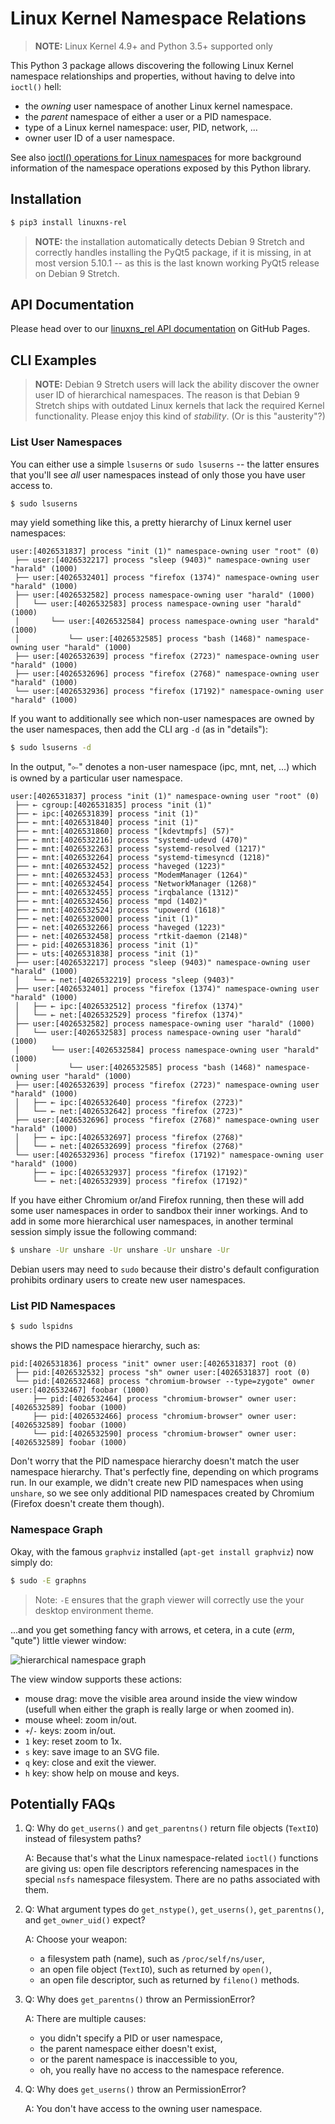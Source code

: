 # Linux Kernel Namespace Relations

> **NOTE:** Linux Kernel 4.9+ and Python 3.5+ supported only

This Python 3 package allows discovering the following Linux Kernel
namespace relationships and properties, without having to delve into
`ioctl()` hell:

- the _owning_ user namespace of another Linux kernel namespace.
- the _parent_ namespace of either a user or a PID namespace.
- type of a Linux kernel namespace: user, PID, network, ...
- owner user ID of a user namespace.

See also [ioctl() operations for Linux namespaces](http://man7.org/linux/man-pages/man2/ioctl_ns.2.html)
for more background information of the namespace operations exposed by
this Python library.

## Installation

```bash
$ pip3 install linuxns-rel
```

> **NOTE:** the installation automatically detects Debian 9 Stretch and
> correctly handles installing the PyQt5 package, if it is missing, in
> at most version 5.10.1 -- as this is the last known working PyQt5
> release on Debian 9 Stretch.

## API Documentation

Please head over to our
[linuxns_rel API documentation](https://thediveo.github.io/linuxns_rel/)
on GitHub Pages.

## CLI Examples

> **NOTE:** Debian 9 Stretch users will lack the ability discover the
> owner user ID of hierarchical namespaces. The reason is that Debian
> 9 Stretch ships with outdated Linux kernels that lack the required
> Kernel functionality. Please enjoy this kind of _stability_. (Or is
> this "austerity"?)

### List User Namespaces

You can either use a simple `lsuserns` or `sudo lsuserns` -- the latter
ensures that you'll see _all_ user namespaces instead of only those you
have user access to.

```bash
$ sudo lsuserns
```

may yield something like this, a pretty hierarchy of Linux kernel user
namespaces:

```text
user:[4026531837] process "init (1)" namespace-owning user "root" (0)
 ├── user:[4026532217] process "sleep (9403)" namespace-owning user "harald" (1000)
 ├── user:[4026532401] process "firefox (1374)" namespace-owning user "harald" (1000)
 ├── user:[4026532582] process namespace-owning user "harald" (1000)
 │   └── user:[4026532583] process namespace-owning user "harald" (1000)
 │       └── user:[4026532584] process namespace-owning user "harald" (1000)
 │           └── user:[4026532585] process "bash (1468)" namespace-owning user "harald" (1000)
 ├── user:[4026532639] process "firefox (2723)" namespace-owning user "harald" (1000)
 ├── user:[4026532696] process "firefox (2768)" namespace-owning user "harald" (1000)
 └── user:[4026532936] process "firefox (17192)" namespace-owning user "harald" (1000)
```

If you want to additionally see which non-user namespaces are owned by the user namespaces, then add the CLI arg `-d` (as in "details"):

```bash
$ sudo lsuserns -d
```

In the output, "⟜" denotes a non-user namespace (ipc, mnt, net, ...) which is
owned by a particular user namespace.

```text
user:[4026531837] process "init (1)" namespace-owning user "root" (0)
 ├── ⟜ cgroup:[4026531835] process "init (1)"
 ├── ⟜ ipc:[4026531839] process "init (1)"
 ├── ⟜ mnt:[4026531840] process "init (1)"
 ├── ⟜ mnt:[4026531860] process "[kdevtmpfs] (57)"
 ├── ⟜ mnt:[4026532216] process "systemd-udevd (470)"
 ├── ⟜ mnt:[4026532263] process "systemd-resolved (1217)"
 ├── ⟜ mnt:[4026532264] process "systemd-timesyncd (1218)"
 ├── ⟜ mnt:[4026532452] process "haveged (1223)"
 ├── ⟜ mnt:[4026532453] process "ModemManager (1264)"
 ├── ⟜ mnt:[4026532454] process "NetworkManager (1268)"
 ├── ⟜ mnt:[4026532455] process "irqbalance (1312)"
 ├── ⟜ mnt:[4026532456] process "mpd (1402)"
 ├── ⟜ mnt:[4026532524] process "upowerd (1618)"
 ├── ⟜ net:[4026532000] process "init (1)"
 ├── ⟜ net:[4026532266] process "haveged (1223)"
 ├── ⟜ net:[4026532458] process "rtkit-daemon (2148)"
 ├── ⟜ pid:[4026531836] process "init (1)"
 ├── ⟜ uts:[4026531838] process "init (1)"
 ├── user:[4026532217] process "sleep (9403)" namespace-owning user "harald" (1000)
 │   └── ⟜ net:[4026532219] process "sleep (9403)"
 ├── user:[4026532401] process "firefox (1374)" namespace-owning user "harald" (1000)
 │   ├── ⟜ ipc:[4026532512] process "firefox (1374)"
 │   └── ⟜ net:[4026532529] process "firefox (1374)"
 ├── user:[4026532582] process namespace-owning user "harald" (1000)
 │   └── user:[4026532583] process namespace-owning user "harald" (1000)
 │       └── user:[4026532584] process namespace-owning user "harald" (1000)
 │           └── user:[4026532585] process "bash (1468)" namespace-owning user "harald" (1000)
 ├── user:[4026532639] process "firefox (2723)" namespace-owning user "harald" (1000)
 │   ├── ⟜ ipc:[4026532640] process "firefox (2723)"
 │   └── ⟜ net:[4026532642] process "firefox (2723)"
 ├── user:[4026532696] process "firefox (2768)" namespace-owning user "harald" (1000)
 │   ├── ⟜ ipc:[4026532697] process "firefox (2768)"
 │   └── ⟜ net:[4026532699] process "firefox (2768)"
 └── user:[4026532936] process "firefox (17192)" namespace-owning user "harald" (1000)
     ├── ⟜ ipc:[4026532937] process "firefox (17192)"
     └── ⟜ net:[4026532939] process "firefox (17192)"
```

If you have either Chromium or/and Firefox running, then these will
add some user namespaces in order to sandbox their inner workings. And
to add in some more hierarchical user namespaces, in another terminal
session simply issue the following command:

```bash
$ unshare -Ur unshare -Ur unshare -Ur unshare -Ur
```

Debian users may need to `sudo` because their distro's default
configuration prohibits ordinary users to create new user namespaces.

### List PID Namespaces

```bash
$ sudo lspidns 
```

shows the PID namespace hierarchy, such as:

```
pid:[4026531836] process "init" owner user:[4026531837] root (0)
 ├── pid:[4026532532] process "sh" owner user:[4026531837] root (0)
 └── pid:[4026532468] process "chromium-browser --type=zygote" owner user:[4026532467] foobar (1000)
     ├── pid:[4026532464] process "chromium-browser" owner user:[4026532589] foobar (1000)
     ├── pid:[4026532466] process "chromium-browser" owner user:[4026532589] foobar (1000)
     └── pid:[4026532590] process "chromium-browser" owner user:[4026532589] foobar (1000)
```

Don't worry that the PID namespace hierarchy doesn't match the user
namespace hierarchy. That's perfectly fine, depending on which programs
run. In our example, we didn't create new PID namespaces when using
`unshare`, so we see only additional PID namespaces created by
Chromium (Firefox doesn't create them though).

### Namespace Graph

Okay, with the famous `graphviz` installed (`apt-get install graphviz`)
now simply do:

```bash
$ sudo -E graphns
```

> Note: `-E` ensures that the graph viewer will correctly use the your
> desktop environment theme.

...and you get something fancy with arrows, et cetera, in a cute (_erm_,
"qute") little viewer window:

![hierarchical namespace graph](doc/source/_static/hns-graph.svg)

The view window supports these actions:

- mouse drag: move the visible area around inside the view window
  (usefull when either the graph is really large or when zoomed in).
- mouse wheel: zoom in/out.
- `+`/`-` keys: zoom in/out.
- `1` key: reset zoom to 1x.
- `s` key: save image to an SVG file.
- `q` key: close and exit the viewer.
- `h` key: show help on mouse and keys.

## Potentially FAQs

1. Q: Why do `get_userns()` and `get_parentns()` return file objects
   (`TextIO`) instead of filesystem paths?

   A: Because that's what the Linux namespace-related `ioctl()`
   functions are giving us: open file descriptors referencing namespaces
   in the special `nsfs` namespace filesystem. There are no paths
   associated with them.

2. Q: What argument types do `get_nstype()`, `get_userns()`,
   `get_parentns()`, and `get_owner_uid()` expect?

   A: Choose your weapon:
   - a filesystem path (name), such as `/proc/self/ns/user`,
   - an open file object (`TextIO`), such as returned by `open()`,
   - an open file descriptor, such as returned by `fileno()` methods.

3. Q: Why does `get_parentns()` throw an PermissionError?

   A: There are multiple causes:
   - you didn't specify a PID or user namespace,
   - the parent namespace either doesn't exist,
   - or the parent namespace is inaccessible to you,
   - oh, you really have no access to the namespace reference.

4. Q: Why does `get_userns()` throw an PermissionError?

   A: You don't have access to the owning user namespace.
